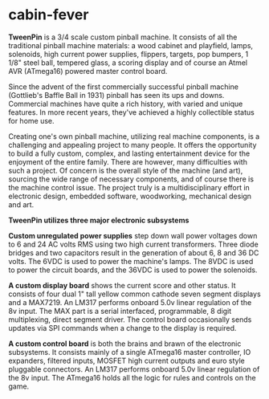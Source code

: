 # cabin-fever

**TweenPin** is a 3/4 scale custom pinball machine. It consists of all the traditional pinball machine materials: a wood cabinet and playfield, lamps, solenoids, high current power supplies, flippers, targets, pop bumpers, 1 1/8" steel ball, tempered glass, a scoring display and of course an Atmel AVR (ATmega16) powered master control board.

Since the advent of the first commercially successful pinball machine (Gottlieb's Baffle Ball in 1931) pinball has seen its ups and downs. Commercial machines have quite a rich history, with varied and unique features. In more recent years, they've achieved a highly collectible status for home use.

Creating one's own pinball machine, utilizing real machine components, is a challenging and appealing project to many people. It offers the opportunity to build a fully custom, complex, and lasting entertainment device for the enjoyment of the entire family. There are however, many difficulties with such a project. Of concern is the overall style of the machine (and art), sourcing the wide range of necessary components, and of course there is the machine control issue. The project truly is a multidisciplinary effort in electronic design, embedded software, woodworking, mechanical design and art.

**TweenPin utilizes three major electronic subsystems**

**Custom unregulated power supplies** step down wall power voltages down to 6 and 24 AC volts RMS using two high current transformers. Three diode bridges and two capacitors result in the generation of about 6, 8 and 36 DC volts. The 6VDC is used to power the machine's lamps. The 8VDC is used to power the circuit boards, and the 36VDC is used to power the solenoids.

**A custom display board** shows the current score and other status. It consists of four dual 1" tall yellow common cathode seven segment displays and a MAX7219. An LM317 performs onboard 5.0v linear regulation of the 8v input. The MAX part is a serial interfaced, programmable, 8 digit multiplexing, direct segment driver. The control board occasionally sends updates via SPI commands when a change to the display is required.

**A custom control board** is both the brains and brawn of the electronic subsystems. It consists mainly of a single ATmega16 master controller, IO expanders, filtered inputs, MOSFET high current outputs and euro style pluggable connectors. An LM317 performs onboard 5.0v linear regulation of the 8v input. The ATmega16 holds all the logic for rules and controls on the game.
